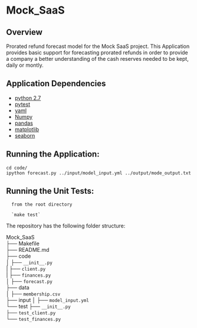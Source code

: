 # Mock_SaaS

## Overview

Prorated refund forecast model for the Mock SaaS project.
This Application provides basic support for forecasting prorated refunds
in order to provide a company a better understanding of the cash reserves
needed to be kept, daily or montly.

## Application Dependencies

- [python 2.7](https://www.python.org/)
- [pytest](http://doc.pytest.org/en/latest/)
- [yaml](http://yaml.org/)
- [Numpy](http://www.numpy.org/)
- [pandas](http://pandas.pydata.org/)
- [matplotlib](http://matplotlib.org/)
- [seaborn](https://seaborn.github.io/)

## Running the Application:  

  ~~~~
  cd code/        
  ipython forecast.py ../input/model_input.yml ../output/mode_output.txt
  ~~~~   

## Running the Unit Tests:
      from the root directory  

      `make test`  

The repository has the following folder structure:  

  Mock_SaaS  
  ├── Makefile    
  ├── README.md  
  ├── code  
  │     ├── `__init__.py`  
  |     ├── `client.py`  
  |     ├── `finances.py`    
  │     ├── `forecast.py`  
  ├── data  
  │     ├── `membership.csv`  
  ├── input
  │     ├── `model_input.yml`  
  └── test
        ├── `__init__.py`  
        ├── `test_client.py`  
        └── `test_finances.py`  

